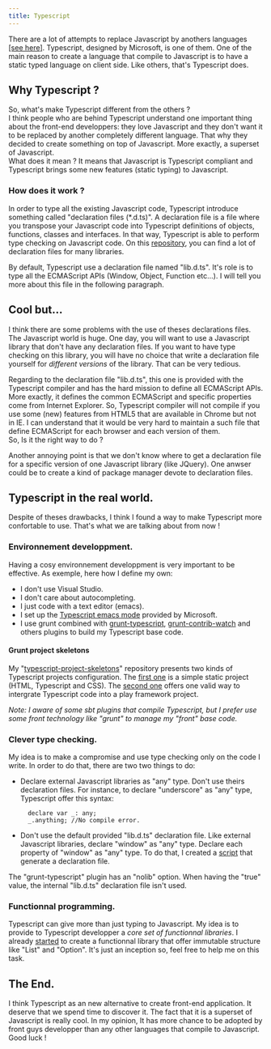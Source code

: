 ```yaml
---
title: Typescript
---
```


There are a lot of attempts to replace Javascript by anothers languages [[see here]](https://github.com/jashkenas/coffee-script/wiki/List-of-languages-that-compile-to-JS).
Typescript, designed by Microsoft, is one of them.
One of the main reason to create a language that compile to Javascript is to have a static typed language on client side.
Like others, that's Typescript does.

## Why Typescript ?

So, what's make Typescript different from the others ?  
I think people who are behind Typescript understand one important thing about the front-end developpers:
they love Javascript and they don't want it to be replaced by another completely different language.
That why they decided to create something on top of Javascript. More exactly, a superset of Javascript.  
What does it mean ?
It  means that Javascript is Typescript compliant and Typescript brings some new features (static typing) to Javascript.

### How does it work ?
In order to type all the existing Javascript code, Typescript introduce something called "declaration files (*.d.ts)".
A declaration file is a file where you transpose your Javascript code into Typescript definitions of objects, functions, classes and interfaces.
In that way, Typescript is able to perform type checking on Javascript code.
On this [repository](https://github.com/borisyankov/DefinitelyTyped), you can find a lot of declaration files for many libraries.

By default, Typescript use a declaration file named "lib.d.ts".
It's role is to type all the ECMAScript APIs (Window, Object, Function etc...).
I will tell you more about this file in the following paragraph.

## Cool but...
I think there are some problems with the use of theses declarations files.
The Javascript world is huge. One day, you will want to use a Javascript library that don't have any declaration files.
If you want to have type checking on this library, you will have no choice that write a declaration file yourself for *different versions* of the library.
That can be very tedious.

Regarding to the declaration file "lib.d.ts", this one is provided with the Typescript compiler and has the hard mission to define all ECMAScript APIs.
More exactly, it defines the common ECMAScript and specific properties come from Internet Explorer.
So, Typescript compiler will not compile if you use some (new) features from HTML5 that are available in Chrome but not in IE.
I can understand that it would be very hard to maintain a such file that define ECMAScript for each browser and each version of them.  
So, Is it the right way to do ?

Another annoying point is that we don't know where to get a declaration file for a specific version of one Javascript library (like JQuery).
One anwser could be to create a kind of package manager devote to declaration files.

## Typescript in the real world.
Despite of theses drawbacks, I think I found a way to make Typescript more confortable to use.
That's what we are talking about from now !

### Environnement developpment.
Having a cosy environnement developpment is very important to be effective.
As exemple, here how I define my own:

* I don't use Visual Studio.
* I don't care about autocompleting.
* I just code with a text editor (emacs).
* I set up the [Typescript emacs mode]() provided by Microsoft.
* I use grunt combined with [grunt-typescript](https://github.com/k-maru/grunt-typescript), [grunt-contrib-watch](https://github.com/gruntjs/grunt-contrib-watch) and others plugins to build my Typescript base code.

#### Grunt project skeletons
My "[typescript-project-skeletons](https://github.com/srenault/typescript-project-skeletons)" repository presents two kinds of Typescript projects configuration.
The [first one](https://github.com/srenault/typescript-project-skeletons/tree/master/no-server) is a simple static project (HTML, Typescript and CSS).
The [second one](https://github.com/srenault/typescript-project-skeletons/tree/master/with-play) offers one valid way to intergrate Typescript code into a play framework project.

*Note: I aware of some sbt plugins that compile Typescript, but I prefer use some front technology like "grunt" to manage my "front" base code.*

### Clever type checking.
My idea is to make a compromise and use type checking only on the code I write.
In order to do that, there are two two things to do:

* Declare external Javascript libraries as "any" type. Don't use theirs declaration files.
  For instance, to declare "underscore" as "any" type, Typescript offer this syntax:

        declare var _: any;
        _.anything; //No compile error.

* Don't use the default provided "lib.d.ts" declaration file.
  Like external Javascript libraries, declare "window" as "any" type.
  Declare each property of "window" as "any" type.
  To do that, I created a [script]() that generate a declaration file.

The "grunt-typescript" plugin has an "nolib" option.
When having the "true" value, the internal "lib.d.ts" declaration file isn't used.

### Functionnal programming.
Typescript can give more than just typing to Javascript.
My idea is to provide to Typescript developper a *core set of functionnal libraries*.
I already [started](https://github.com/srenault/typescript-fp) to create a functionnal library that offer immutable structure like "List" and "Option".
It's just an inception so, feel free to help me on this task.

## The End.
I think Typescript as an new alternative to create front-end application.
It deserve that we spend time to discover it.
The fact that it is a superset of Javascript is really cool.
In my opinion, It has more chance to be adopted by front guys developper than any other languages that compile to Javascript.
Good luck !
